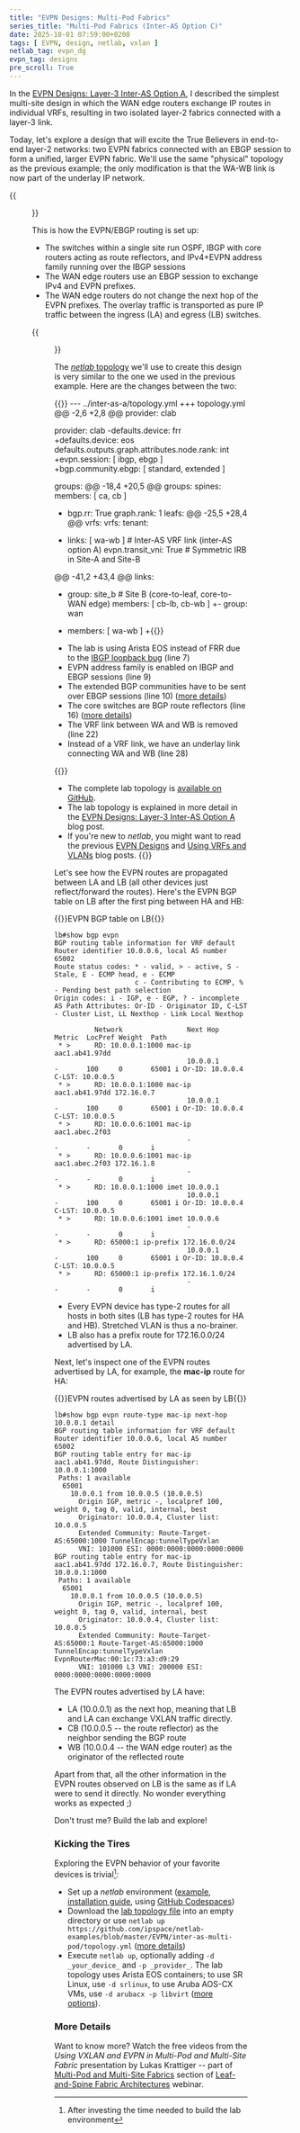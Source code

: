 ```yaml
---
title: "EVPN Designs: Multi-Pod Fabrics"
series_title: "Multi-Pod Fabrics (Inter-AS Option C)"
date: 2025-10-01 07:59:00+0200
tags: [ EVPN, design, netlab, vxlan ]
netlab_tag: evpn_dg
evpn_tag: designs
pre_scroll: True
---
```

In the [EVPN Designs: Layer-3 Inter-AS Option A](/2025/08/evpn-designs-interas-a/), I described the simplest multi-site design in which the WAN edge routers exchange IP routes in individual VRFs, resulting in two isolated layer-2 fabrics connected with a layer-3 link.

Today, let's explore a design that will excite the True Believers in end-to-end layer-2 networks: two EVPN fabrics connected with an EBGP session to form a unified, larger EVPN fabric. We'll use the same "physical" topology as the previous example; the only modification is that the WA-WB link is now part of the underlay IP network.

{{<figure src="/2025/08/evpn-inter-as-topology.png" caption="Lab topology">}}
<!--more-->

This is how the EVPN/EBGP routing is set up:

* The switches within a single site run OSPF, IBGP with core routers acting as route reflectors, and IPv4+EVPN address family running over the IBGP sessions
* The WAN edge routers use an EBGP session to exchange IPv4 and EVPN prefixes.
* The WAN edge routers do not change the next hop of the EVPN prefixes. The overlay traffic is transported as pure IP traffic between the ingress (LA) and egress (LB) switches.

{{<figure src="/2025/10/evpn-multi-pod-bgp.png" caption="BGP sessions (IBGP sessions are brown, EBGP sessions are red)">}}

The [_netlab_ topology](https://github.com/ipspace/netlab-examples/blob/master/EVPN/inter-as-multi-pod/topology.yml) we'll use to create this design is very similar to the one we used in the previous example. Here are the changes between the two:

{{<printout>}}
--- ../inter-as-a/topology.yml
+++ topology.yml
@@ -2,6 +2,8 @@ provider: clab

 provider: clab
-defaults.device: frr
+defaults.device: eos
 defaults.outputs.graph.attributes.node.rank: int
+evpn.session: [ ibgp, ebgp ]
+bgp.community.ebgp: [ standard, extended ]

 groups:
@@ -18,4 +20,5 @@ groups:
   spines:
     members: [ ca, cb ]
+    bgp.rr: True
     graph.rank: 1
   leafs:
@@ -25,5 +28,4 @@ vrfs:
 vrfs:
   tenant:
-    links: [ wa-wb ]          # Inter-AS VRF link (inter-AS option A)
     evpn.transit_vni: True    # Symmetric IRB in Site-A and Site-B

@@ -41,2 +43,4 @@ links:
 - group: site_b               # Site B (core-to-leaf, core-to-WAN edge)
   members: [ cb-lb, cb-wb ]
+- group: wan
+  members: [ wa-wb ]
+{{</printout>}}

* The lab is using Arista EOS instead of FRR due to the [IBGP loopback bug](https://blog.ipspace.net/2024/03/frr-ibgp-loopbacks/) (line 7)
* EVPN address family is enabled on IBGP and EBGP sessions (line 9)
* The extended BGP communities have to be sent over EBGP sessions (line 10) ([more details](/2024/10/evpn-designs-ebgp/))
* The core switches are BGP route reflectors (line 16) ([more details](/2024/09/evpn-designs-ibgp-rr/))
* The VRF link between WA and WB is removed (line 22)
* Instead of a VRF link, we have an underlay link connecting WA and WB (line 28)

{{<note info>}}
* The complete lab topology is [available on GitHub](https://github.com/ipspace/netlab-examples/blob/master/EVPN/inter-as-multi-pod/topology.yml).
* The lab topology is explained in more detail in the [EVPN Designs: Layer-3 Inter-AS Option A](/2025/08/evpn-designs-interas-a/#topo) blog post.
* If you're new to _netlab_, you might want to read the previous [EVPN Designs](/tag/evpn/#designs) and [Using VRFs and VLANs](/tag/netlab/#using-vrfs-and-vlans) blog posts.
{{</note>}}

Let's see how the EVPN routes are propagated between LA and LB (all other devices just reflect/forward the routes). Here's the EVPN BGP table on LB after the first ping between HA and HB:

{{<cc>}}EVPN BGP table on LB{{</cc>}}
```
lb#show bgp evpn
BGP routing table information for VRF default
Router identifier 10.0.0.6, local AS number 65002
Route status codes: * - valid, > - active, S - Stale, E - ECMP head, e - ECMP
                    c - Contributing to ECMP, % - Pending best path selection
Origin codes: i - IGP, e - EGP, ? - incomplete
AS Path Attributes: Or-ID - Originator ID, C-LST - Cluster List, LL Nexthop - Link Local Nexthop

          Network                Next Hop              Metric  LocPref Weight  Path
 * >      RD: 10.0.0.1:1000 mac-ip aac1.ab41.97dd
                                 10.0.0.1              -       100     0       65001 i Or-ID: 10.0.0.4 C-LST: 10.0.0.5
 * >      RD: 10.0.0.1:1000 mac-ip aac1.ab41.97dd 172.16.0.7
                                 10.0.0.1              -       100     0       65001 i Or-ID: 10.0.0.4 C-LST: 10.0.0.5
 * >      RD: 10.0.0.6:1001 mac-ip aac1.abec.2f03
                                 -                     -       -       0       i
 * >      RD: 10.0.0.6:1001 mac-ip aac1.abec.2f03 172.16.1.8
                                 -                     -       -       0       i
 * >      RD: 10.0.0.1:1000 imet 10.0.0.1
                                 10.0.0.1              -       100     0       65001 i Or-ID: 10.0.0.4 C-LST: 10.0.0.5
 * >      RD: 10.0.0.6:1001 imet 10.0.0.6
                                 -                     -       -       0       i
 * >      RD: 65000:1 ip-prefix 172.16.0.0/24
                                 10.0.0.1              -       100     0       65001 i Or-ID: 10.0.0.4 C-LST: 10.0.0.5
 * >      RD: 65000:1 ip-prefix 172.16.1.0/24
                                 -                     -       -       0       i
```

* Every EVPN device has type-2 routes for all hosts in both sites (LB has type-2 routes for HA and HB). Stretched VLAN is thus a no-brainer.
* LB also has a prefix route for 172.16.0.0/24 advertised by LA.

Next, let's inspect one of the EVPN routes advertised by LA, for example, the **mac-ip** route for HA:

{{<cc>}}EVPN routes advertised by LA as seen by LB{{</cc>}}
```
lb#show bgp evpn route-type mac-ip next-hop 10.0.0.1 detail
BGP routing table information for VRF default
Router identifier 10.0.0.6, local AS number 65002
BGP routing table entry for mac-ip aac1.ab41.97dd, Route Distinguisher: 10.0.0.1:1000
 Paths: 1 available
  65001
    10.0.0.1 from 10.0.0.5 (10.0.0.5)
      Origin IGP, metric -, localpref 100, weight 0, tag 0, valid, internal, best
      Originator: 10.0.0.4, Cluster list: 10.0.0.5
      Extended Community: Route-Target-AS:65000:1000 TunnelEncap:tunnelTypeVxlan
      VNI: 101000 ESI: 0000:0000:0000:0000:0000
BGP routing table entry for mac-ip aac1.ab41.97dd 172.16.0.7, Route Distinguisher: 10.0.0.1:1000
 Paths: 1 available
  65001
    10.0.0.1 from 10.0.0.5 (10.0.0.5)
      Origin IGP, metric -, localpref 100, weight 0, tag 0, valid, internal, best
      Originator: 10.0.0.4, Cluster list: 10.0.0.5
      Extended Community: Route-Target-AS:65000:1 Route-Target-AS:65000:1000 TunnelEncap:tunnelTypeVxlan EvpnRouterMac:00:1c:73:a3:d9:29
      VNI: 101000 L3 VNI: 200000 ESI: 0000:0000:0000:0000:0000
```

The EVPN routes advertised by LA have:

* LA (10.0.0.1) as the next hop, meaning that LB and LA can exchange VXLAN traffic directly.
* CB (10.0.0.5 -- the route reflector) as the neighbor sending the BGP route
* WB (10.0.0.4 -- the WAN edge router) as the originator of the reflected route

Apart from that, all the other information in the EVPN routes observed on LB is the same as if LA were to send it directly. No wonder everything works as expected ;)

Don't trust me? Build the lab and explore!

### Kicking the Tires

Exploring the EVPN behavior of your favorite devices is trivial[^IST]:

[^IST]: After investing the time needed to build the lab environment

* Set up a _netlab_ environment ([example](https://blog.ipspace.net/2024/04/evpn-designs-vxlan-leaf-spine-fabric/#lab), [installation guide](https://netlab.tools/install/), using [GitHub Codespaces](/2024/07/netlab-examples-codespaces/))
* Download the [lab topology file](https://github.com/ipspace/netlab-examples/blob/master/EVPN/inter-as-multi-pod/topology.yml) into an empty directory or use `netlab up https://github.com/ipspace/netlab-examples/blob/master/EVPN/inter-as-multi-pod/topology.yml` ([more details](/2025/09/netlab-download-url/))
* Execute `netlab up`, optionally adding  `-d _your_device_` and  `-p _provider_`. The lab topology uses Arista EOS containers; to use SR Linux, use `-d srlinux`, to use Aruba AOS-CX VMs, use `-d arubacx -p libvirt` ([more options](https://netlab.tools/module/evpn/)).

### More Details

Want to know more? Watch the free videos from the *Using VXLAN and EVPN in Multi-Pod and Multi-Site Fabric* presentation by Lukas Krattiger -- part of [Multi-Pod and Multi-Site Fabrics](https://my.ipspace.net/bin/list?id=Clos#MULTISITE) section of [Leaf-and-Spine Fabric Architectures](http://www.ipspace.net/Leaf-and-Spine_Fabric_Architectures) webinar.
